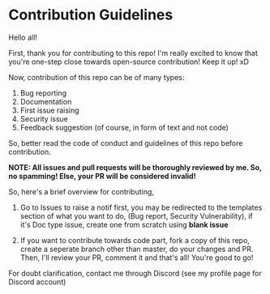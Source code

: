 # Contribution Guidelines
Hello all!

First, thank you for contributing to this repo! I'm really excited to know that you're one-step close towards open-source contribution! Keep it up! xD

Now, contribution of this repo can be of many types:

 1. Bug reporting
 2. Documentation
 3. First issue raising
 4. Security issue
 5. Feedback suggestion (of course, in form of text and not code)
 
So, better read the code of conduct and guidelines of this repo before contribution.

**NOTE: All issues and pull requests will be thoroughly reviewed by me. So, no spamming! Else, your PR will be considered invalid!**

So, here's a brief overview for contributing,

1. Go to Issues to raise a notif first, you may be redirected to the templates section of what you want to do, (Bug report, Security Vulnerability), if it's Doc type issue, create one from scratch using **blank issue**

2. If you want to contribute towards code part, fork a copy of this repo, create a seperate branch other than master, do your changes and PR. Then, I'll review your PR, comment it and that's all! You're good to go! 

For doubt clarification, contact me through Discord (see my profile page for Discord account)
